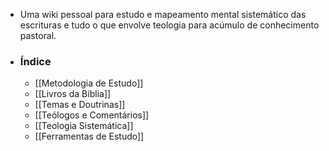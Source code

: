 - Uma wiki pessoal para estudo e mapeamento mental sistemático das escrituras e tudo o que envolve teologia para acúmulo de conhecimento pastoral.
- ### Índice
	- [[Metodologia de Estudo]]
	- [[Livros da Bíblia]]
	- [[Temas e Doutrinas]]
	- [[Teólogos e Comentários]]
	- [[Teologia Sistemática]]
	- [[Ferramentas de Estudo]]